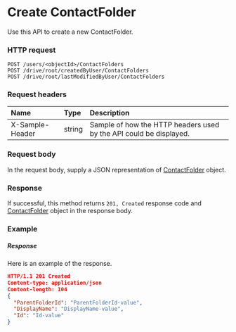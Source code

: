 # Create ContactFolder

Use this API to create a new ContactFolder.
### HTTP request
```http
POST /users/<objectId>/ContactFolders
POST /drive/root/createdByUser/ContactFolders
POST /drive/root/lastModifiedByUser/ContactFolders

```
### Request headers
| Name       | Type | Description|
|:---------------|:--------|:----------|
| X-Sample-Header  | string  | Sample of how the HTTP headers used by the API could be displayed.|

### Request body
In the request body, supply a JSON representation of [ContactFolder](../resources/contactfolder.md) object.


### Response
If successful, this method returns `201, Created` response code and [ContactFolder](../resources/contactfolder.md) object in the response body.

### Example
##### Response
Here is an example of the response.
```json
HTTP/1.1 201 Created
Content-type: application/json
Content-length: 104
{
  "ParentFolderId": "ParentFolderId-value",
  "DisplayName": "DisplayName-value",
  "Id": "Id-value"
}
```

<!-- uuid: 1a3cc768-79bb-4df4-be8c-0889c8cdb214
2015-10-09 18:34:13 UTC -->